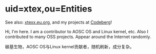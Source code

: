 # uid=xtex,ou=Entities

See also: [xtexx.eu.org](https://xtexx.eu.org/), and my projects at [Codeberg](https://codeberg.org/xtex)!

<!-- ![Metrics](https://gist.githubusercontent.com/xtexChooser/f5aaad2a87537508c3e27ea6d47c6443/raw/github-metrics.svg) -->

Hi, I'm here. I am a contributor to AOSC OS and Linux kernel, etc. Also I contributed to many OSS projects. Appear around the Internet randomly.

碳基生物，AOSC OS与Linux kernel贡献者，随机刷新，成分复杂。
